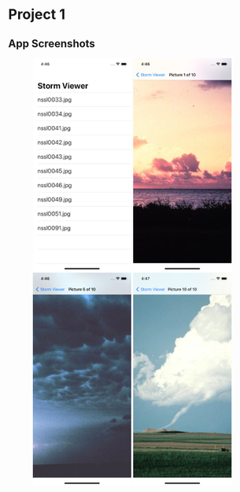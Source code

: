 # Project 1

## App Screenshots
<p align= "center">
<img src= "/Project1/screenshots/1.png" width = "200">
<img src= "/Project1/screenshots/2.png" width = "200">
<img src= "/Project1/screenshots/3.png" width = "200">
<img src= "/Project1/screenshots/4.png" width = "200">
</p>
